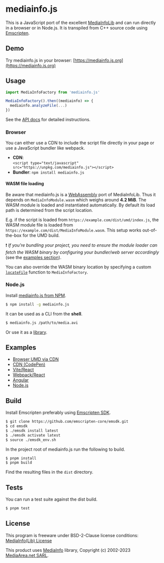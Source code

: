 # mediainfo.js

This is a JavaScript port of the excellent
[MediaInfoLib](https://mediaarea.net/en/MediaInfo) and can run directly in a
browser or in Node.js. It is transpiled from C++ source code using
[Emscripten](http://emscripten.org/).

## Demo

Try mediainfo.js in your browser: [https://mediainfo.js.org](https://mediainfo.js.org)

## Usage

```js
import MediaInfoFactory from 'mediainfo.js'

MediaInfoFactory().then((mediainfo) => {
  mediainfo.analyzeFile(...)
})
```

See the [API docs](API.md) for detailed instructions.

### Browser

You can either use a CDN to include the script file directly in your page or
use a JavaScript bundler like webpack.

- **CDN**:  
  `<script type="text/javascript" src="https://unpkg.com/mediainfo.js"></script>`
- **Bundler**: `npm install mediainfo.js`

#### WASM file loading

Be aware that mediainfo.js is a [WebAssembly](https://webassembly.org/) port of
MediaInfoLib. Thus it depends on `MediaInfoModule.wasm` which weighs around
**4.2 MiB**. The WASM module is loaded and instantiated automatically. By
default its load path is determined from the script location.

E.g. if the script is loaded from `https://example.com/dist/umd/index.js`, the
WASM module file is loaded from `https://example.com/dist/MediaInfoModule.wasm`.
This setup works out-of-the-box for the UMD build.

❗️ *If you're bundling your project, you need to ensure the module loader can fetch
the WASM binary by configuring your bundler/web server accordingly* (see the
[examples section](#examples)).

You can also override the WASM binary location by specifying a custom
[`locateFile`](https://emscripten.org/docs/api_reference/module.html#Module.locateFile)
function to `MediaInfoFactory`.

### Node.js

Install [mediainfo.js from NPM](https://www.npmjs.com/package/mediainfo.js).

```sh
$ npm install -g mediainfo.js
```

It can be used as a CLI from the **shell**.

```sh
$ mediainfo.js /path/to/media.avi
```

Or use it as a [library](API.md).

## Examples

- [Browser UMD via CDN](https://github.com/buzz/mediainfo.js/tree/main/examples/browser-umd)
- [CDN (CodePen)](https://codepen.io/buzzone/pen/eYNjJrx)
- [Vite/React](https://github.com/buzz/mediainfo.js/tree/main/examples/vite-react)
- [Webpack/React](https://github.com/buzz/mediainfo.js/tree/main/examples/webpack-react)
- [Angular](https://github.com/buzz/mediainfo.js/tree/main/examples/angular)
- [Node.js](https://github.com/buzz/mediainfo.js/blob/main/src/cli.ts)

## Build

Install Emscripten preferably using
[Emscripten SDK](https://emscripten.org/docs/getting_started/downloads.html#installation-instructions).

```bash
$ git clone https://github.com/emscripten-core/emsdk.git
$ cd emsdk
$ ./emsdk install latest
$ ./emsdk activate latest
$ source ./emsdk_env.sh
```

In the project root of mediainfo.js run the following to build.

```sh
$ pnpm install
$ pnpm build
```

Find the resulting files in the `dist` directory.

## Tests

You can run a test suite against the dist build.

```sh
$ pnpm test
```

## License

This program is freeware under BSD-2-Clause license conditions:
[MediaInfo(Lib) License](https://mediaarea.net/en/MediaInfo/License)

This product uses [MediaInfo](https://mediaarea.net/en/MediaInfo) library,
Copyright (c) 2002-2023 [MediaArea.net SARL](mailto:Info@MediaArea.net).
